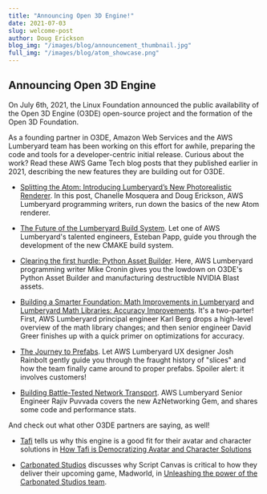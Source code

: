 ```yaml
---
title: "Announcing Open 3D Engine!"
date: 2021-07-03
slug: welcome-post
author: Doug Erickson
blog_img: "/images/blog/announcement_thumbnail.jpg"
full_img: "/images/blog/atom_showcase.png"
---
```


## Announcing Open 3D Engine

On July 6th, 2021, the Linux Foundation announced the public availability of the Open 3D Engine (O3DE) open-source project and the formation of the Open 3D Foundation.

As a founding partner in O3DE, Amazon Web Services and the AWS Lumberyard team has been working on this effort for awhile, preparing the code and tools for a developer-centric initial release. Curious about the work? Read these AWS Game Tech blog posts that they published earlier in 2021, describing the new features they are building out for O3DE.

* [Splitting the Atom: Introducing Lumberyard’s New Photorealistic Renderer](https://aws.amazon.com/blogs/gametech/splitting-the-atom-introducing-lumberyards-new-photorealistic-renderer/). In this post, Chanelle Mosquera and Doug Erickson, AWS Lumberyard programming writers, run down the basics of the new Atom renderer.

* [The Future of the Lumberyard Build System](https://aws.amazon.com/blogs/gametech/lumberyard-build-system/). Let one of AWS Lumberyard's talented engineers, Esteban Papp, guide you through the development of the new CMAKE build system.

* [Clearing the first hurdle: Python Asset Builder](https://aws.amazon.com/blogs/gametech/clearing-the-first-hurdle-python-asset-builder/). Here, AWS Lumberyard programming writer Mike Cronin gives you the lowdown on O3DE's Python Asset Builder and manufacturing destructible NVIDIA Blast assets.

* [Building a Smarter Foundation: Math Improvements in Lumberyard](https://aws.amazon.com/blogs/gametech/building-a-smarter-foundation-math-improvements-in-lumberyard/) and [Lumberyard Math Libraries: Accuracy Improvements](https://aws.amazon.com/blogs/gametech/lumberyard-math-libraries-accuracy-improvements/). It's a two-parter! First, AWS Lumberyard principal engineer Karl Berg drops a high-level overview of the math library changes; and then senior engineer David Greer finishes up with a quick primer on optimizations for accuracy.

* [The Journey to Prefabs](https://aws.amazon.com/blogs/gametech/the-journey-to-prefabs/). Let AWS Lumberyard UX designer Josh Rainbolt gently guide you through the fraught history of "slices" and how the team finally came around to proper prefabs. Spoiler alert: it involves customers!

* [Building Battle-Tested Network Transport](https://aws.amazon.com/blogs/gametech/building-battle-tested-network-transport/). AWS Lumberyard Senior Engineer Rajiv Puvvada covers the new AzNetworking Gem, and shares some code and performance stats.

And check out what other O3DE partners are saying, as well!

* [Tafi](https://www.maketafi.com/) tells us why this engine is a good fit for their avatar and character solutions in [How Tafi is Democratizing Avatar and Character Solutions](https://aws.amazon.com/blogs/gametech/how-tafi-is-democratizing-avatar-and-character-solutions/)

* [Carbonated Studios](https://www.carbonated.com/) discusses why Script Canvas is critical to how they deliver their upcoming game, Madworld, in [Unleashing the power of the Carbonated Studios team](https://aws.amazon.com/blogs/gametech/unleashing-the-power-of-the-carbonated-studios-team/).
